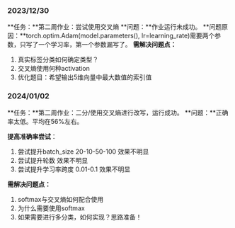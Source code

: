 ### 2023/12/30

**任务：**第二周作业：尝试使用交叉熵
**问题：**作业运行未成功。
**问题原因：**torch.optim.Adam(model.parameters(), lr=learning_rate)需要两个参数，只写了一个学习率，第一个参数漏写了。
**需解决问题点：**

1. 真实标签分类如何确定类型？
2. 交叉熵使用何种activation
3. 优化题目：希望输出5维向量中最大数值的索引值

### 2024/01/02

**任务：**第二周作业：二分/使用交叉熵进行改写，运行成功。
**问题：**正确率太低。平均在56%左右。

**提高准确率尝试**：

1. 尝试提升batch_size 20-10-50-100 效果不明显
2.  尝试提升轮数 效果不明显
3. 尝试提升学习率跨度 0.01-0.1 效果不明显

**需解决问题点：**

1. softmax与交叉熵如何配合使用
2. 为什么需要使用softmax
3. 如果需要进行多分类，如何实现？思路准备！
